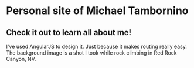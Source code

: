 # Personal site of Michael Tambornino

## Check it out to learn all about me!
I've used AngularJS to design it. Just because it makes routing really easy. The background image is a shot I took while rock climbing in Red Rock Canyon, NV.
